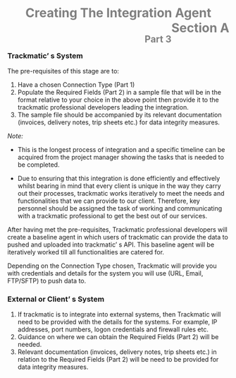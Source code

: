 <h1>
<div style="text-align: center;">
    <span style="color:grey">
        Creating The Integration Agent
    </span>
    <span style="float:right;color:grey">Section A</span>
</div>
</h1>
<h2>
<span style="float:right;color:grey">Part 3</span>
</h2>
<br />

### __Trackmatic’ s System__

The pre-requisites of this stage are to:
1.	Have a chosen Connection Type (Part 1) 
2.	Populate the Required Fields (Part 2) in a sample file that will be in the format relative to your choice in the above point then provide it to the trackmatic professional developers leading the integration. 
3.	The sample file should be accompanied by its relevant documentation (invoices, delivery notes, trip sheets etc.) for data integrity measures.   

*Note:*
-	This is the longest process of integration and a specific timeline can be acquired from the project manager showing the tasks that is needed to be completed. 

-	Due to ensuring that this integration is done efficiently and effectively whilst bearing in mind that every client is unique in the way they carry out their processes, trackmatic works iteratively to meet the needs and functionalities that we can provide to our client. Therefore, key personnel should be assigned the task of working and communicating with a trackmatic professional to get the best out of our services.  

After having met the pre-requisites, Trackmatic professional developers will create a baseline agent in which users of trackmatic can provide the data to pushed and uploaded into trackmatic’ s API. This baseline agent will be iteratively worked till all functionalities are catered for.  

 Depending on the Connection Type chosen, Trackmatic will provide you with credentials and details for the system you will use (URL, Email, FTP/SFTP) to push data to.


### __External or Client’ s System__

1.	If trackmatic is to integrate into external systems, then Trackmatic will need to be provided with the details for the systems. For example, IP addresses, port numbers, logon credentials and firewall rules etc.
2.	Guidance on where we can obtain the Required Fields (Part 2) will be needed.
3.	Relevant documentation (invoices, delivery notes, trip sheets etc.) in relation to the Required Fields (Part 2) will be need to be provided for data integrity measures. 
